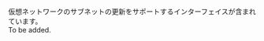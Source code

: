 <Namespace Name="Microsoft.Azure.Management.Network.Fluent.Subnet.Update">
  <Docs>
    <summary>仮想ネットワークのサブネットの更新をサポートするインターフェイスが含まれています。</summary> 
    <remarks>To be added.</remarks>
  </Docs>
</Namespace>
